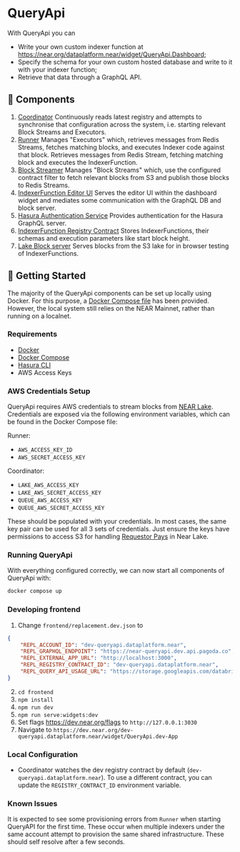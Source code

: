 # QueryApi

With QueryApi you can
* Write your own custom indexer function at https://near.org/dataplatform.near/widget/QueryApi.Dashboard;
* Specify the schema for your own custom hosted database and write to it with your indexer function;
* Retrieve that data through a GraphQL API.

## 🧩 Components
1. [Coordinator](./coordinator)
   Continuously reads latest registry and attempts to synchronise that configuration across the system, i.e. starting relevant Block Streams and Executors.
1. [Runner](./runner)
   Manages "Executors" which, retrieves messages from Redis Streams, fetches matching blocks, and executes Indexer code against that block. 
   Retrieves messages from Redis Stream, fetching matching block and executes the IndexerFunction.
1. [Block Streamer](./block-streamer)
   Manages "Block Streams" which, use the configured contract filter to fetch relevant blocks from S3 and publish those blocks to Redis Streams.
1. [IndexerFunction Editor UI](./frontend)
   Serves the editor UI within the dashboard widget and mediates some communication with the GraphQL DB and block server.
1. [Hasura Authentication Service](./hasura-authentication-service)
   Provides authentication for the Hasura GraphQL server.
1. [IndexerFunction Registry Contract](./registry)
   Stores IndexerFunctions, their schemas and execution parameters like start block height.
1. [Lake Block server](./block-server)
   Serves blocks from the S3 lake for in browser testing of IndexerFunctions.

## 🚀 Getting Started

The majority of the QueryApi components can be set up locally using Docker. For this purpose, a [Docker Compose file](./docker-compose.yml) has been provided. However, the local system still relies on the NEAR Mainnet, rather than running on a localnet.

### Requirements
- [Docker](https://docs.docker.com/engine/install/)
- [Docker Compose](https://docs.docker.com/compose/install/)
- [Hasura CLI](https://hasura.io/docs/latest/hasura-cli/install-hasura-cli/)
- AWS Access Keys

### AWS Credentials Setup
QueryApi requires AWS credentials to stream blocks from [NEAR Lake](https://github.com/near/near-lake-indexer). Credentials are exposed via the following environment variables, which can be found in the Docker Compose file:

Runner:
- `AWS_ACCESS_KEY_ID`
- `AWS_SECRET_ACCESS_KEY`

Coordinator:
- `LAKE_AWS_ACCESS_KEY`
- `LAKE_AWS_SECRET_ACCESS_KEY`
- `QUEUE_AWS_ACCESS_KEY`
- `QUEUE_AWS_SECRET_ACCESS_KEY`

These should be populated with your credentials. In most cases, the same key pair can be used for all 3 sets of credentials. Just ensure the keys have permissions to access S3 for handling [Requestor Pays](https://docs.aws.amazon.com/AmazonS3/latest/userguide/RequesterPaysBuckets.html) in Near Lake. 

### Running QueryApi
With everything configured correctly, we can now start all components of QueryApi with:
```sh
docker compose up
```

### Developing frontend
1. Change `frontend/replacement.dev.json` to
```json
{
    "REPL_ACCOUNT_ID": "dev-queryapi.dataplatform.near",
    "REPL_GRAPHQL_ENDPOINT": "https://near-queryapi.dev.api.pagoda.co",
    "REPL_EXTERNAL_APP_URL": "http://localhost:3000",
    "REPL_REGISTRY_CONTRACT_ID": "dev-queryapi.dataplatform.near",
    "REPL_QUERY_API_USAGE_URL": "https://storage.googleapis.com/databricks-near-query-runner/output/query-api-usage/indexers_dev.json"
}
```
2. `cd frontend`
3. `npm install`
4. `npm run dev`
5. `npm run serve:widgets:dev`
6. Set flags https://dev.near.org/flags to `http://127.0.0.1:3030`
7. Navigate to `https://dev.near.org/dev-queryapi.dataplatform.near/widget/QueryApi.dev-App`

### Local Configuration
- Coordinator watches the dev registry contract by default (`dev-queryapi.dataplatform.near`). To use a different contract, you can update the `REGISTRY_CONTRACT_ID` environment variable.

### Known Issues

It is expected to see some provisioning errors from `Runner` when starting QueryAPI for the first time. These occur when multiple indexers under the same account attempt to provision the same shared infrastructure. These should self resolve after a few seconds.
